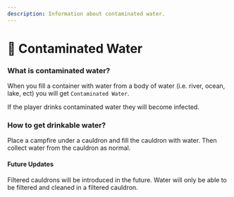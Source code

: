 ```yaml
---
description: Information about contaminated water.
---
```


# 🚱 Contaminated Water

### What is contaminated water?

When you fill a container with water from a body of water (i.e. river, ocean, lake, ect) you will get `Contaminated Water`.

If the player drinks contaminated water they will become infected.

### How to get drinkable water?

Place a campfire under a cauldron and fill the cauldron with water. Then collect water from the cauldron as normal.

#### Future Updates

Filtered cauldrons will be introduced in the future. Water will only be able to be filtered and cleaned in a filtered cauldron.
